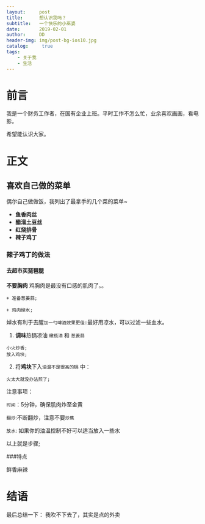 ```yaml
---
layout:     post
title:      想认识我吗？
subtitle:   一个快乐的小巫婆
date:       2019-02-01
author:     DD
header-img: img/post-bg-ios10.jpg
catalog: 	 true
tags:
    - 关于我
    - 生活
---
```



# 前言

我是一个财务工作者，在国有企业上班。平时工作不怎么忙，业余喜欢画画，看电影。

希望能认识大家。



# 正文

## 喜欢自己做的菜单

偶尔自己做做饭，我列出了最拿手的几个菜的菜单~



- **鱼香肉丝**
- **醋溜土豆丝**
- **红烧排骨**
- **辣子鸡丁**

### 辣子鸡丁的做法

#### 去超市买琵琶腿

**不要胸肉** 鸡胸肉是最没有口感的肌肉了。。

```objc
+ 准备葱姜蒜;

+ 鸡肉焯水;
```
焯水有利于去腥`加一勺啤酒效果更佳:`最好用凉水，可以过滤一些血水。



1. **调味**热锅凉油 `橄榄油` 和 `葱姜蒜`

```objc
小火炒香;
放入鸡块; 
```

2. 将**鸡块**下入`油温不是很高的锅` 中：

```objc
火太大就没办法煎了; 
```


注意事项：

`时间`：5分钟，确保肌肉炸至金黄

`翻炒`:不断翻炒，注意不要`炒焦`

`放水`: 如果你的油温控制不好可以适当放入一些水


以上就是步骤;



###特点

 鲜香麻辣

# 结语

最后总结一下：
我吹不下去了，其实是点的外卖
